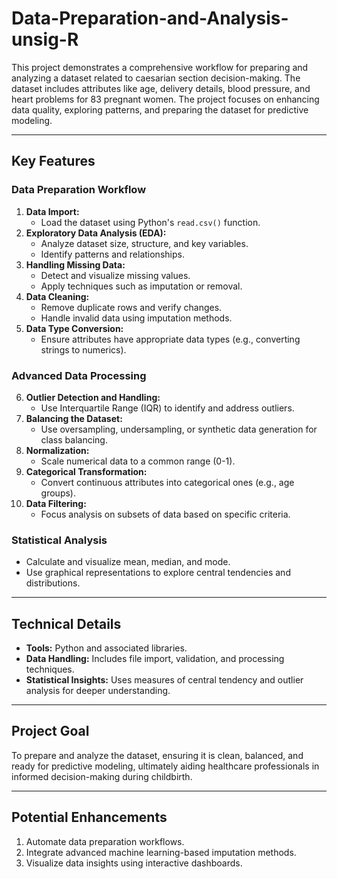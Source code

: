 # Data-Preparation-and-Analysis-unsig-R

This project demonstrates a comprehensive workflow for preparing and analyzing a dataset related to caesarian section decision-making. The dataset includes attributes like age, delivery details, blood pressure, and heart problems for 83 pregnant women. The project focuses on enhancing data quality, exploring patterns, and preparing the dataset for predictive modeling.

---

## Key Features

### Data Preparation Workflow
1. **Data Import:**
   - Load the dataset using Python's `read.csv()` function.
2. **Exploratory Data Analysis (EDA):**
   - Analyze dataset size, structure, and key variables.
   - Identify patterns and relationships.
3. **Handling Missing Data:**
   - Detect and visualize missing values.
   - Apply techniques such as imputation or removal.
4. **Data Cleaning:**
   - Remove duplicate rows and verify changes.
   - Handle invalid data using imputation methods.
5. **Data Type Conversion:**
   - Ensure attributes have appropriate data types (e.g., converting strings to numerics).

### Advanced Data Processing
6. **Outlier Detection and Handling:**
   - Use Interquartile Range (IQR) to identify and address outliers.
7. **Balancing the Dataset:**
   - Use oversampling, undersampling, or synthetic data generation for class balancing.
8. **Normalization:**
   - Scale numerical data to a common range (0-1).
9. **Categorical Transformation:**
   - Convert continuous attributes into categorical ones (e.g., age groups).
10. **Data Filtering:**
    - Focus analysis on subsets of data based on specific criteria.

### Statistical Analysis
- Calculate and visualize mean, median, and mode.
- Use graphical representations to explore central tendencies and distributions.

---

## Technical Details
- **Tools:** Python and associated libraries.
- **Data Handling:** Includes file import, validation, and processing techniques.
- **Statistical Insights:** Uses measures of central tendency and outlier analysis for deeper understanding.

---

## Project Goal
To prepare and analyze the dataset, ensuring it is clean, balanced, and ready for predictive modeling, ultimately aiding healthcare professionals in informed decision-making during childbirth.

---

## Potential Enhancements
1. Automate data preparation workflows.
2. Integrate advanced machine learning-based imputation methods.
3. Visualize data insights using interactive dashboards.

